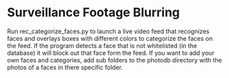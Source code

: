 # Surveillance Footage Blurring

Run rec_categorize_faces.py to launch a live video feed that recognizes faces and overlays boxes with different colors to categorize the faces on the feed. If the program detects a face that is not whitelisted (in the database) it will block out that face form the feed. If you want to add your own faces and categories, add sub folders to the photodb directory with the photos of a faces in there specific folder.
